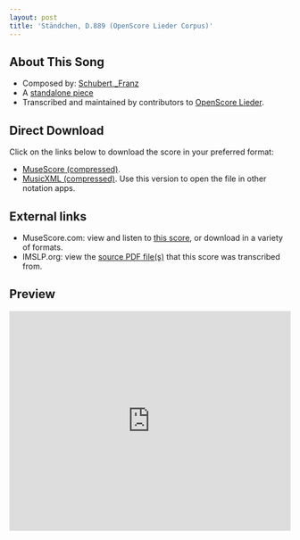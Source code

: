 ```yaml
---
layout: post
title: 'Ständchen, D.889 (OpenScore Lieder Corpus)'
---
```


## About This Song

- Composed by: [Schubert,_Franz](https://fourscoreandmore.org/openscore/lieder/Schubert,_Franz)
- A [standalone piece](https://fourscoreandmore.org/openscore/lieder/Schubert,_Franz/_)
- Transcribed and maintained by contributors to [OpenScore Lieder].

[OpenScore Lieder]: https://musescore.com/openscore-lieder-corpus

## Direct Download

Click on the links below to download the score in your preferred format:
- [MuseScore (compressed)](https://github.com/openscore/lieder/blob/main/scores/Schubert,_Franz/_/Ständchen,_D.889/lc5133353.mscz?raw=true).
- [MusicXML (compressed)](https://github.com/openscore/lieder/blob/main/scores/Schubert,_Franz/_/Ständchen,_D.889/lc5133353.mxl?raw=true). Use this version to open the file in other notation apps.

## External links

- MuseScore.com: view and listen to [this score][MuseScore], or download in a variety of formats.
- IMSLP.org: view the [source PDF file(s)][IMSLP] that this score was transcribed from.

[MuseScore]: https://musescore.com/score/5133353
[IMSLP]: https://imslp.org/wiki/Special:ReverseLookup/12291

## Preview

<iframe width="100%" height="394" src="https://musescore.com/openscore-lieder-corpus/scores/5133353/embed" frameborder="0" allowfullscreen allow="autoplay; fullscreen"></iframe>
